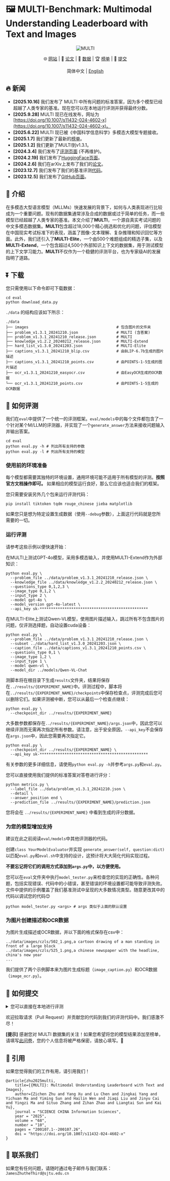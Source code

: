 # 🖼️ MULTI-Benchmark: Multimodal Understanding Leaderboard with Text and Images

<div align="center">

![MULTI](./docs/static/images/overview.png)

🌐 [网站](https://OpenDFM.github.io/MULTI-Benchmark/) | 📃 [论文](https://arxiv.org/abs/2402.03173/) | 🤗 [数据](https://huggingface.co/datasets/OpenDFM/MULTI-Benchmark) | 🏆 [榜单](https://opendfm.github.io/MULTI-Benchmark/#leaderboard) | 📮 [提交](https://wj.sjtu.edu.cn/q/89UmRAJn)

简体中文 | [English](./README.md) 

</div>

## 🔥 新闻

- **[2025.10.16]** 我们发布了 MULTI 中所有问题的标准答案，因为多个模型已经超越了人类专家的基准。现在您可以在本地运行评测并获得最终分数。
- **[2025.9.28]** MULTI 现已在线发布，网址为 [https://doi.org/10.1007/s11432-024-4602-x](https://doi.org/10.1007/s11432-024-4602-x)。
- **[2025.6.22]** MULTI 现已被《中国科学信息科学》多模态大模型专题接收。
- **[2025.1.7]** 我们更新了最新的[榜单](https://opendfm.github.io/MULTI-Benchmark/#leaderboard)。
- **[2025.1.2]** 我们更新了MULTI到v1.3.1。
- **[2024.3.4]** 我们发布了[评测页面](https://opendfm.github.io/MULTI-Benchmark/static/pages/submit.html) (不再维护)。
- **[2024.2.19]** 我们发布了[HuggingFace页面](https://huggingface.co/datasets/OpenDFM/MULTI-Benchmark/)。
- **[2024.2.6]** 我们在arXiv上发布了我们的[论文](https://arxiv.org/abs/2402.03173/)。
- **[2023.12.7]** 我们发布了我们的基准评测[代码](https://github.com/OpenDFM/MULTI-Benchmark/tree/main/eval)。
- **[2023.12.5]** 我们发布了[GitHub页面](https://OpenDFM.github.io/MULTI-Benchmark/)。

## 📖 介绍

在多模态大型语言模型（MLLMs）快速发展的背景下，如何与人类表现进行比较成为一个重要问题。现有的数据集通常涉及合成的数据或过于简单的任务，而一些模型已经超越了人类专家的基准。本文介绍了**MULTI**，一个源自真实考试问题的中文多模态数据集。**MULTI**包含超过18,000个精心挑选和优化的问题，评估模型在中国现实考试标准下的表现，涵盖了图像-文本理解、复杂推理和知识回忆等方面。此外，我们还引入了**MULTI-Elite**，一个由500个难题组成的精选子集，以及**MULTI-Extend**，一个包含超过4,500个外部知识上下文的数据集，用于测试模型的上下文学习能力。**MULTI**不仅作为一个稳健的评测平台，也为专家级AI的发展指明了道路。

## ⏬ 下载

您只需使用以下命令即可下载数据：

```shell
cd eval
python download_data.py
```

`./data` 的结构应该如下所示：

```
./data   
├── images                                       # 包含图片的文件夹
├── problem_v1.3.1_20241210.json                 # MULTI (含答案)
├── problem_v1.3.1_20241210_release.json         # MULTI
├── knowledge_v1.2.2_20240212_release.json       # MULTI-Extend
├── hard_list_v1.3.0_20241203.json               # MULTI-Elite
├── captions_v1.3.1_20241210_blip.csv            # 由BLIP-6.7b生成的图片描述
├── captions_v1.3.1_20241210_points.csv          # 由POINTS-1-5生成的图片描述
├── ocr_v1.3.1_20241210_easyocr.csv              # 由EasyOCR生成的OCR数据
└── ocr_v1.3.1_20241210_points.csv               # 由POINTS-1-5生成的OCR数据
```

## 📝 如何评测

我们在`eval`中提供了一个统一的评测框架。`eval/models`中的每个文件都包含了一个针对某个M/LLM的评测器，并实现了一个`generate_answer`方法来接收问题输入并输出答案。

```shell
cd eval
python eval.py -h # 列出所有支持的参数
python eval.py -l # 列出所有支持的模型
```

### 使用前的环境准备

每个模型都需要其独特的环境设置，通用环境可能不适用于所有模型的评测。**按照官方文档操作即可。** 如果相应的模型运行良好，那么它应该也适合我们的框架。

您只需要安装另外几个包来运行评测代码：

```shell
pip install tiktoken tqdm rouge_chinese jieba matplotlib
```

如果您只是想为特定设置生成数据（使用`--debug`参数），上面这行代码就是您所需要的一切。

### 运行评测

请参考这些示例以便快速开始：

在MULTI上测试GPT-4o模型，采用多模态输入，并使用MULTI-Extend作为外部知识：

```shell
python eval.py \
  --problem_file ../data/problem_v1.3.1_20241210_release.json \
  --knowledge_file ../data/knowledge_v1.2.2_20240212_release.json \
  --questions_type 0,1,2,3 \
  --image_type 0,1,2 \
  --input_type 2 \
  --model gpt-4o \
  --model_version gpt-4o-latest \
  --api_key sk-************************************************
```

在MULTI-Elite上测试Qwen-VL模型，使用图片描述输入，跳过所有不包含图片的问题，仅评测选择题，自动设置cuda设备：

```shell
python eval.py \
  --problem_file ../data/problem_v1.3.1_20241210_release.json \
  --subset ../data/hard_list_v1.3.0_20241203.json \
  --caption_file ../data/captions_v1.3.1_20241210_points.csv \
  --questions_type 0,1 \
  --image_type 1,2 \
  --input_type 1 \
  --model qwen-vl \
  --model_dir ../models/Qwen-VL-Chat
```

测脚本将在根目录下生成`results`文件夹，结果将保存在`../results/{EXPERIMENT_NAME}`中。评测过程中，脚本将在`../results/{EXPERIMENT_NAME}/checkpoints`中保存检查点，评测完成后您可以删除它们。如果评测被中断，您可以从最后一个检查点继续：

```shell
python eval.py \
  --checkpoint_dir ../results/{EXPERIMENT_NAME}
```

大多数参数都保存在`../results/{EXPERIMENT_NAME}/args.json`中，因此您可以继续评测而无需再次指定所有参数。请注意，出于安全原因，`--api_key`不会保存在`args.json`中，因此您需要再次指定它。

```shell
python eval.py \
  --checkpoint_dir ../results/{EXPERIMENT_NAME} \
  --api_key sk-************************************************
```

有关参数的更多详细信息，请使用`python eval.py -h`并参考`args.py`和`eval.py`。

您可以直接使用我们提供的标准答案对答卷进行评分：

```shell
python metrics.py \
  --label_file ../data/problem_v1.3.1_20241210.json \
  --detail \
  --answer_position end \
  --prediction_file ../results/{EXPERIMENT_NAME}/prediction.json
```

您将会在 `../results/{EXPERIMENT_NAME}` 中看到生成的评分数据。

### 为您的模型增加支持

建议在此之前阅读`eval/models`中其他评测器的代码。

创建`class YourModelEvaluator`并实现 `generate_answer(self, question:dict)`以匹配`eval.py`和`eval.sh`中支持的设计，这预计将大大简化代码实现过程。

**不要忘记将它们的调用方式添加到`args.py`中，以方便使用。**

您可以在`eval`文件夹中执行`model_tester.py`来检查您的实现的正确性。各种问题，包括实现错误、代码中的小错误，甚至错误的环境设置都可能导致评测失败。文件中提供的示例覆盖了我们基准测试中呈现的大多数情况类型。随意更改其中的代码以调试您的代码😊

```shell
python model_tester.py <args> # args 类似于上面的默认设置
```

### 为图片创建描述和OCR数据

为图片生成描述或OCR数据，并以下面的格式保存在csv中：

```
../data/images/czls/502_1.png,a cartoon drawing of a man standing in front of a large block
../data/images/czls/525_1.png,a chinese newspaper with the headline, china's new year
...
```

我们提供了两个示例脚本来为图片生成标题（`image_caption.py`）和OCR数据（`image_ocr.py`）。

## 📮 如何提交


<details>
<summary>您可以直接在本地进行评测</summary>
您需要首先准备一个UTF-8编码的JSON文件，格式如下：

```
{
    "czsx_0_0": {
        "question_id": "czsx_0_0",
        "question_image_number": 1,
        "image_list": [...],
        "input_message": ...,
        "prediction": "C"
    },
    ...
}
```
如果您使用我们的官方代码评测模型，可以直接压缩实验结果文件夹`./results/{EXPERIMENT_NAME}`中的预测文件`prediction.json`和配置文件`args.json`为`.zip`格式。

然后，您可以将你的结果提交到我们的[评测页面](https://opendfm.github.io/MULTI-Benchmark/static/pages/submit.html)。
</details>

欢迎拉取请求（Pull Request）并贡献您的代码到我们的评测代码中。我们感激不尽！

**[提示]** 感谢您对 MULTI 数据集的关注！如果您希望将您的模型结果添加至榜单，请填写[此问卷](https://wj.sjtu.edu.cn/q/89UmRAJn)，您的个人信息将被严格保密，请放心填写。🤗

## 📑 引用

如果您觉得我们的工作有用，请引用我们！

```
@article{zhu2025multi,
    title={{MULTI}: Multimodal Understanding Leaderboard with Text and Images}, 
    author={Zichen Zhu and Yang Xu and Lu Chen and Jingkai Yang and Yichuan Ma and Yiming Sun and Hailin Wen and Jiaqi Liu and Jinyu Cai and Yingzi Ma and Situo Zhang and Zihan Zhao and Liangtai Sun and Kai Yu},
    journal = "SCIENCE CHINA Information Sciences",
    year = "2025",
    volume = "68",
    number = "10",
    pages = "200107.1--200107.26",
    doi = "https://doi.org/10.1007/s11432-024-4602-x"
}
```

## 📧 联系我们

如果您有任何问题，请随时通过电子邮件与我们联系： `JamesZhutheThird@sjtu.edu.cn`
